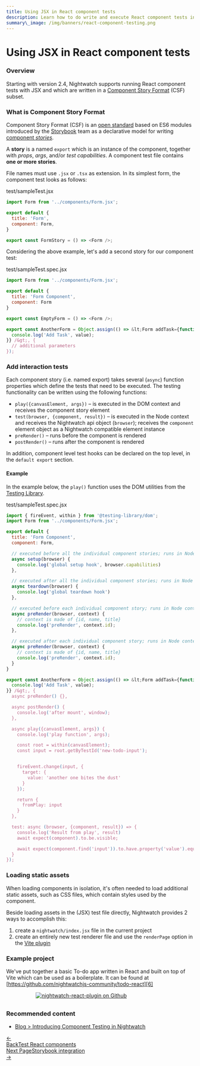 ```yaml
---
title: Using JSX in React component tests
description: Learn how to do write and execute React component tests in Nightwatch using the JSX syntax.
summary\_image: /img/banners/react-component-testing.png
---
```

# Using JSX in React component tests

### Overview

Starting with version 2.4, Nightwatch supports running React component tests with JSX and which are written in a [Component Story Format][1] (CSF) subset.

### What is Component Story Format

Component Story Format (CSF) is an [open standard][2] based on ES6 modules introduced by the [Storybook][3] team as a declarative model for writing [component _stories_][4].

A **story** is a named `export` which is an instance of the component, together with _props_, _args_, and/or _test capabilities_. A component test file contains **one or more stories**.

File names must use `.jsx` or `.tsx` as extension. In its simplest form, the component test looks as follows:

test/sampleTest.jsx

```js
import Form from '../components/Form.jsx';

export default {
  title: 'Form',
  component: Form,
}

export const FormStory = () => <Form />;

```

Considering the above example, let's add a second story for our component test:

test/sampleTest.spec.jsx

```js
import Form from '../components/Form.jsx';

export default {
  title: 'Form Component',
  component: Form
}

export const EmptyForm = () => <Form />;

export const AnotherForm = Object.assign(() => &lt;Form addTask={function(value) {
  console.log('Add Task', value);
}} /&gt;, {
  // additional parameters
});

```

### Add interaction tests

Each component story (i.e. named export) takes several (`async`) function properties which define the tests that need to be executed. The testing functionality can be written using the following functions:

- `play({canvasElement, args})` – is executed in the DOM context and receives the component story element
- `test(browser, {component, result})` – is executed in the Node context and receives the Nightwatch api object (`browser`); receives the `component` element object as a Nightwatch compatible element instance
- `preRender()` – runs before the component is rendered
- `postRender()` – runs after the component is rendered

In addition, component level test hooks can be declared on the top level, in the `default export` section.

#### Example

In the example below, the `play()` function uses the DOM utilities from the [Testing Library](https://testing-library.com/).

test/sampleTest.spec.jsx

```js
import { fireEvent, within } from '@testing-library/dom';
import Form from '../components/Form.jsx';

export default {
  title: 'Form Component',
  component: Form,

  // executed before all the individual component stories; runs in Node context
  async setup(browser) {
    console.log('global setup hook', browser.capabilities)
  },

  // executed after all the individual component stories; runs in Node context
  async teardown(browser) {
    console.log('global teardown hook')
  },

  // executed before each individual component story; runs in Node context
  async preRender(browser, context) {
    // context is made of {id, name, title}
    console.log('preRender', context.id);
  },

  // executed after each individual component story; runs in Node context
  async preRender(browser, context) {
    // context is made of {id, name, title}
    console.log('preRender', context.id);
  }
}

export const AnotherForm = Object.assign(() => &lt;Form addTask={function(value) {
  console.log('Add Task', value);
}} /&gt;, {
  async preRender() {},

  async postRender() {
    console.log('after mount', window);
  },

  async play({canvasElement, args}) {
    console.log('play function', args);

    const root = within(canvasElement);
    const input = root.getByTestId('new-todo-input');


    fireEvent.change(input, {
      target: {
        value: 'another one bites the dust'
      }
    });

    return {
      fromPlay: input
    }
  },

  test: async (browser, {component, result}) => {
    console.log('Result from play', result)
    await expect(component).to.be.visible;

    await expect(component.find('input')).to.have.property('value').equal('another one bites the dust');
  }
});

```

### Loading static assets

When loading components in isolation, it's often needed to load additional static assets, such as CSS files, which contain styles used by the component.

Beside loading assets in the (JSX) test file directly, Nightwatch provides 2 ways to accomplish this:

1. create a `nightwatch/index.jsx` file in the current project
2. create an entirely new test renderer file and use the `renderPage` option in the [Vite plugin][5]

### Example project

We've put together a basic To-do app written in React and built on top of Vite which can be used as a boilerplate. It can be found at [https://github.com/nightwatchjs-community/todo-react][6]

<div style="text-align: center; max-width: 80%; margin-bottom: 30px; ">
<a href="https://github.com/nightwatchjs-community/todo-react"><img class="github-embed" src="https://opengraph.githubassets.com/default/nightwatchjs-community/todo-react" alt="nightwatch-react-plugin on Github" /></a>
</div>

### Recommended content

- [Blog \> Introducing Component Testing in Nightwatch][7]

<div class="doc-pagination pt-40">
  <div class="previous">
 <a href="/guide/component-testing/testing-react-components.html">
   <span>←</span><div class="d-flex flex-column"><span class="smallT">Back</span><span class="bigT">Test React components</span></div>
 </a>
  </div>
  <div class="next">
 <a href="/guide/component-testing/storybook-component-testing.html">
      <div class="d-flex flex-column"><span class="smallT">Next Page</span><span class="bigT">Storybook integration</span></div><span>→</span>
 </a>
  </div>
</div>

[1]: https://storybook.js.org/docs/react/api/csf
[2]: https://github.com/ComponentDriven/csf
[3]: https://storybook.js.org/
[4]: https://storybook.js.org/docs/react/writing-stories/introduction
[5]: http://local-new.nightwatchjs.org/guide/component-testing/vite-plugin.html#plugin-options
[6]: https://github.com/nightwatchjs-community/todo-react "nightwatchjs-community/todo-react"
[7]: https://nightwatchjs.org/blog/introducing-component-testing-in-nightwatch/
